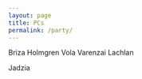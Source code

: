 ```yaml
---
layout: page
title: PCs
permalink: /party/
---
```


Briza
Holmgren
Vola
Varenzai
Lachlan

Jadzia
